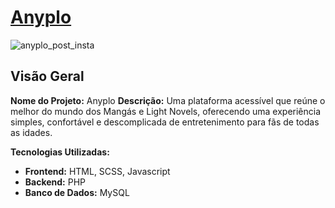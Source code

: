 # <a href="https://anyplo.amanidev.com" target="_blank">Anyplo</a>
![anyplo_post_insta](https://github.com/user-attachments/assets/927c3c2f-65dd-41ab-aecd-5c1a5ca88dd0)  
## Visão Geral
**Nome do Projeto:** Anyplo
**Descrição:** Uma plataforma acessível que reúne o melhor do mundo dos Mangás e Light Novels, oferecendo uma experiência simples, confortável e descomplicada de entretenimento para fãs de todas as idades.

**Tecnologias Utilizadas:**
- **Frontend:** HTML, SCSS, Javascript
- **Backend:** PHP
- **Banco de Dados:** MySQL
